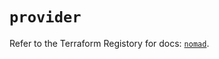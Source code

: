 # `provider`

Refer to the Terraform Registory for docs: [`nomad`](https://registry.terraform.io/providers/hashicorp/nomad/1.4.19/docs).

